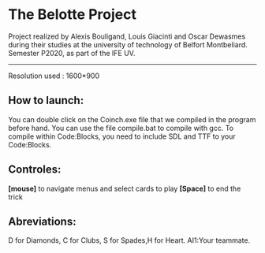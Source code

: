 # The Belotte Project
Project realized by Alexis Bouligand, Louis Giacinti and Oscar Dewasmes during their studies at the university of technology of Belfort Montbeliard. Semester P2020, as part of the IFE UV.
****

Resolution used : 1600*900


## How to launch:
You can double click on the Coinch.exe file that we compiled in the program before hand.
You  can use the file compile.bat to compile with gcc.
To compile within Code:Blocks, you need to include SDL and TTF to your Code:Blocks.


## Controles:
**[mouse]** to navigate menus and select cards to play
**[Space]** to end the trick

## Abreviations:
D for Diamonds, C for Clubs, S for Spades,H for Heart.
AI1:Your teammate.

